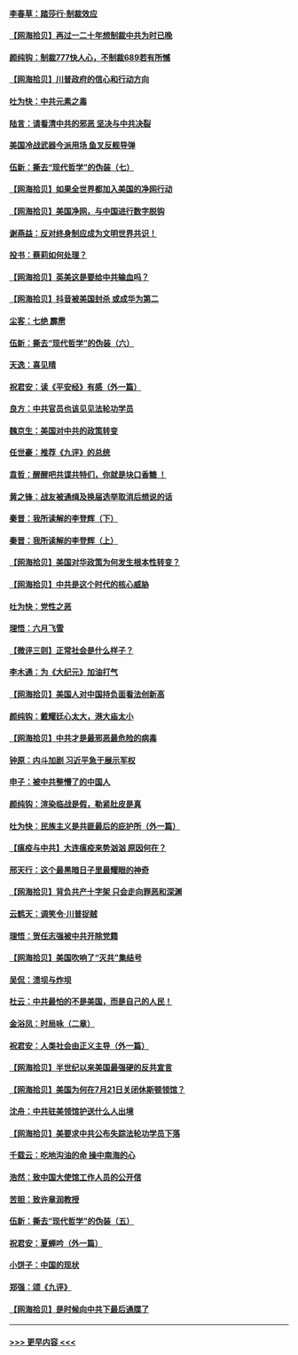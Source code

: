 #### [李春草：踏莎行·制裁效应](../pages/nsc993/n12318290.md?t=08110302) 
#### [【网海拾贝】再过一二十年想制裁中共为时已晚](../pages/nsc993/n12318195.md?t=08110302) 
#### [颜纯钩：制裁777快人心，不制裁689若有所憾](../pages/nsc993/n12316912.md?t=08110302) 
#### [【网海拾贝】川普政府的信心和行动方向](../pages/nsc993/n12316673.md?t=08110302) 
#### [吐为快：中共元素之毒](../pages/nsc993/n12316547.md?t=08110302) 
#### [陆言：请看清中共的邪恶 坚决与中共决裂](../pages/nsc993/n12315784.md?t=08110302) 
#### [美国冷战武器今派用场 鱼叉反舰导弹](../pages/nsc993/n12316258.md?t=08110302) 
#### [伍新：撕去“现代哲学”的伪装（七）](../pages/nsc993/n12315846.md?t=08110302) 
#### [【网海拾贝】如果全世界都加入美国的净网行动](../pages/nsc993/n12315588.md?t=08110302) 
#### [【网海拾贝】美国净网，与中国进行数字脱钩](../pages/nsc993/n12312813.md?t=08110302) 
#### [谢燕益：反对终身制应成为文明世界共识！](../pages/nsc993/n12310465.md?t=08110302) 
#### [投书：蔡莉如何处理？](../pages/nsc993/n12310224.md?t=08110302) 
#### [【网海拾贝】英美这是要给中共输血吗？](../pages/nsc993/n12307646.md?t=08110302) 
#### [【网海拾贝】抖音被美国封杀 或成华为第二](../pages/nsc993/n12305277.md?t=08110302) 
#### [尘客：七绝 霹雳](../pages/nsc993/n12304053.md?t=08110302) 
#### [伍新：撕去“现代哲学”的伪装（六）](../pages/nsc993/n12303243.md?t=08110302) 
#### [天逸：喜见晴](../pages/nsc993/n12303226.md?t=08110302) 
#### [祝君安：读《平安经》有感（外一篇）](../pages/nsc993/n12303170.md?t=08110302) 
#### [良方：中共官员也该见见法轮功学员](../pages/nsc993/n12302985.md?t=08110302) 
#### [魏京生：美国对中共的政策转变](../pages/nsc993/n12302929.md?t=08110302) 
#### [任世豪：推荐《九评》的总统](../pages/nsc993/n12302838.md?t=08110302) 
#### [袁哲：醒醒吧共谍共特们，你就是块口香糖 ！](../pages/nsc993/n12302678.md?t=08110302) 
#### [黄之锋：战友被通缉及换届选举取消后想说的话](../pages/nsc993/n12302681.md?t=08110302) 
#### [秦晋：我所读解的李登辉（下）](../pages/nsc993/n12302171.md?t=08110302) 
#### [秦晋：我所读解的李登辉（上）](../pages/nsc993/n12301979.md?t=08110302) 
#### [【网海拾贝】美国对华政策为何发生根本性转变？](../pages/nsc993/n12302091.md?t=08110302) 
#### [【网海拾贝】中共是这个时代的核心威胁](../pages/nsc993/n12300541.md?t=08110302) 
#### [吐为快：党性之恶](../pages/nsc993/n12300263.md?t=08110302) 
#### [理悟：六月飞雪](../pages/nsc993/n12300243.md?t=08110302) 
#### [【微评三则】正常社会是什么样子？](../pages/nsc993/n12300228.md?t=08110302) 
#### [李木通：为《大纪元》加油打气](../pages/nsc993/n12280363.md?t=08110302) 
#### [【网海拾贝】美国人对中国持负面看法创新高](../pages/nsc993/n12298720.md?t=08110302) 
#### [颜纯钩：戴耀廷心太大，港大庙太小](../pages/nsc993/n12297682.md?t=08110302) 
#### [【网海拾贝】中共才是最邪恶最危险的病毒](../pages/nsc993/n12296470.md?t=08110302) 
#### [钟原：内斗加剧 习近平急于展示军权](../pages/nsc993/n12292544.md?t=08110302) 
#### [申子：被中共整懵了的中国人](../pages/nsc993/n12291389.md?t=08110302) 
#### [颜纯钩：渲染临战是假，勒紧肚皮是真](../pages/nsc993/n12290945.md?t=08110302) 
#### [吐为快：民族主义是共匪最后的庇护所（外一篇）](../pages/nsc993/n12290887.md?t=08110302) 
#### [【瘟疫与中共】大连瘟疫来势汹汹 原因何在？](../pages/nsc993/n12287474.md?t=08110302) 
#### [邢天行：这个最黑暗日子里最耀眼的神奇](../pages/nsc993/n12289882.md?t=08110302) 
#### [【网海拾贝】背负共产十字架 只会走向罪恶和深渊](../pages/nsc993/n12288290.md?t=08110302) 
#### [云鹤天：调笑令·川普捉贼](../pages/nsc993/n12285672.md?t=08110302) 
#### [理悟：贺任志强被中共开除党籍](../pages/nsc993/n12285597.md?t=08110302) 
#### [【网海拾贝】美国吹响了“灭共”集结号](../pages/nsc993/n12284522.md?t=08110302) 
#### [吴侃：溃坝与炸坝](../pages/nsc993/n12283593.md?t=08110302) 
#### [杜云：中共最怕的不是美国，而是自己的人民！](../pages/nsc993/n12282935.md?t=08110302) 
#### [金浴凤：时局咏（二章）](../pages/nsc993/n12282923.md?t=08110302) 
#### [祝君安：人类社会由正义主导（外一篇）](../pages/nsc993/n12282809.md?t=08110302) 
#### [【网海拾贝】半世纪以来美国最强硬的反共宣言](../pages/nsc993/n12282656.md?t=08110302) 
#### [【网海拾贝】美国为何在7月21日关闭休斯顿领馆？](../pages/nsc993/n12279731.md?t=08110302) 
#### [沈舟：中共驻美领馆护送什么人出境](../pages/nsc993/n12278949.md?t=08110302) 
#### [【网海拾贝】美要求中共公布失踪法轮功学员下落](../pages/nsc993/n12277656.md?t=08110302) 
#### [千载云：吃地沟油的命 操中南海的心](../pages/nsc993/n12277533.md?t=08110302) 
#### [浩然：致中国大使馆工作人员的公开信](../pages/nsc993/n12277436.md?t=08110302) 
#### [苦胆：致许章润教授](../pages/nsc993/n12274876.md?t=08110302) 
#### [伍新：撕去“现代哲学”的伪装（五）](../pages/nsc993/n12274833.md?t=08110302) 
#### [祝君安：夏蝉吟（外一篇）](../pages/nsc993/n12274794.md?t=08110302) 
#### [小饼子：中国的现状](../pages/nsc993/n12274774.md?t=08110302) 
#### [郑强：颂《九评》](../pages/nsc993/n12274570.md?t=08110302) 
#### [【网海拾贝】是时候向中共下最后通牒了](../pages/nsc993/n12274156.md?t=08110302) 

----
#### [ >>> 更早内容 <<< ](../indexes/nsc993-earlier.md)
